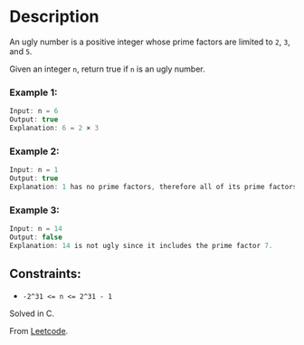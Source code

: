 # Description

An ugly number is a positive integer whose prime factors are limited to `2`, `3`, and `5`.

Given an integer `n`, return true if `n` is an ugly number.

### Example 1:
```C
Input: n = 6
Output: true
Explanation: 6 = 2 × 3
```

### Example 2:
```C
Input: n = 1
Output: true
Explanation: 1 has no prime factors, therefore all of its prime factors are limited to 2, 3, and 5.
```

### Example 3:
```C
Input: n = 14
Output: false
Explanation: 14 is not ugly since it includes the prime factor 7.
```

## Constraints:

* `-2^31 <= n <= 2^31 - 1`

Solved in C.

From [Leetcode](https://leetcode.com/problems/ugly-number/).
